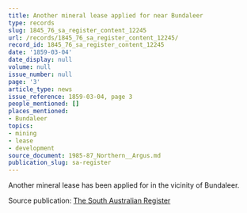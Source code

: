 ```yaml
---
title: Another mineral lease applied for near Bundaleer
type: records
slug: 1845_76_sa_register_content_12245
url: /records/1845_76_sa_register_content_12245/
record_id: 1845_76_sa_register_content_12245
date: '1859-03-04'
date_display: null
volume: null
issue_number: null
page: '3'
article_type: news
issue_reference: 1859-03-04, page 3
people_mentioned: []
places_mentioned:
- Bundaleer
topics:
- mining
- lease
- development
source_document: 1985-87_Northern__Argus.md
publication_slug: sa-register
---
```


Another mineral lease has been applied for in the vicinity of Bundaleer.

Source publication: [The South Australian Register](/publications/sa-register/)
